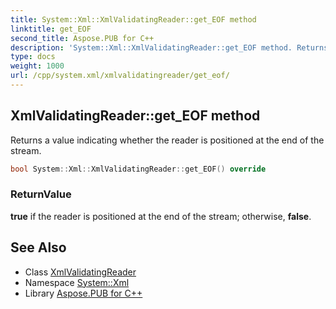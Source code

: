 ```yaml
---
title: System::Xml::XmlValidatingReader::get_EOF method
linktitle: get_EOF
second_title: Aspose.PUB for C++
description: 'System::Xml::XmlValidatingReader::get_EOF method. Returns a value indicating whether the reader is positioned at the end of the stream in C++.'
type: docs
weight: 1000
url: /cpp/system.xml/xmlvalidatingreader/get_eof/
---
```

## XmlValidatingReader::get_EOF method


Returns a value indicating whether the reader is positioned at the end of the stream.

```cpp
bool System::Xml::XmlValidatingReader::get_EOF() override
```


### ReturnValue

**true** if the reader is positioned at the end of the stream; otherwise, **false**.

## See Also

* Class [XmlValidatingReader](../)
* Namespace [System::Xml](../../)
* Library [Aspose.PUB for C++](../../../)
